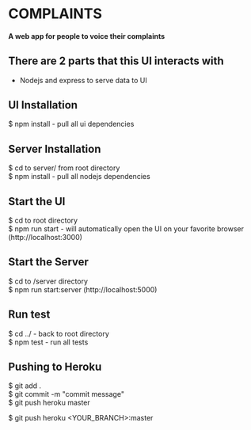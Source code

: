 # COMPLAINTS
<h4>A web app for people to voice their complaints<br />

## There are 2 parts that this UI interacts with
- Nodejs and express to serve data to UI

## UI Installation
$ npm install - pull all ui dependencies <br />

## Server Installation
$ cd to server/ from root directory<br />
$ npm install - pull all nodejs dependencies <br />

## Start the UI
$ cd to root directory<br />
$ npm run start - will automatically open the UI on your favorite browser (http://localhost:3000)<br />

## Start the Server
$ cd to /server directory<br />
$ npm run start:server (http://localhost:5000)<br />

## Run test
$ cd ../ - back to root directory<br />
$ npm test - run all tests<br />

## Pushing to Heroku
$ git add .<br />
$ git commit -m "commit message"<br />
$ git push heroku master<br />

$ git push heroku <YOUR_BRANCH>:master
